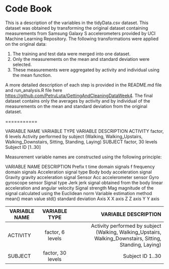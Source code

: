 Code Book
===========

This is a description of the variables in the tidyData.csv dataset. This dataset was obtained by transforming the original dataset containing measurements from Samsung Galaxy S accelerometers provided by UCI Machine Learning Repository. The following transformations were applied on the original data:

1. The training and test data were merged into one dataset.
2. Only the measurements on the mean and standard deviation were selected.
3. These measurements were aggregated by activity and individual using the mean function.

A more detailed description of each step is provided in the README.md file and run_analysis.R file here https://github.com/PetruLuta/GettingAndCleaningDataWeek4.
The final dataset contains only the averages by activity and by individual of the measurements on the mean and standard deviation from the original dataset.

===========

VARIABLE NAME   VARIABLE TYPE               VARIABLE DESCRIPTION
ACTIVITY        factor, 6 levels            Activity performed by subject (Walking, Walking_Upstairs, Walking_Downstairs, Sitting, Standing, Laying)
SUBJECT         factor, 30 levels           Subject ID [1..30]

Measurement variable names are constructed using the following principle:

VARIABLE                        NAME        DESCRIPTION
Prefix							t			time domain signals
								f			frequency domain signals
Acceleration signal type 		Body		body acceleration signal
								Gravity		gravity acceleration signal
Sensor							Acc			accelerometer sensor
								Gyro		gyroscope sensor
Signal type						Jerk		jerk signal obtained from the body linear acceleration and angular velocity
Signal strength					Mag			magnitude of the signal calculated using the Euclidean norm
Variable estimation	method		mean()		mean value
								std()		standard deviation
Axis							X			X axis
								Z			Z axis
								Y			Y axis
								
| VARIABLE NAME    | VARIABLE TYPE           | VARIABLE DESCRIPTION                                                                                     |
| ---------------- |:-----------------------:| --------------------------------------------------------------------------------------------------------:|
| ACTIVITY         | factor, 6 levels        | Activity performed by subject (Walking, Walking_Upstairs, Walking_Downstairs, Sitting, Standing, Laying) |
| SUBJECT          | factor, 30 levels       | Subject ID 1..30                                                                                         |
